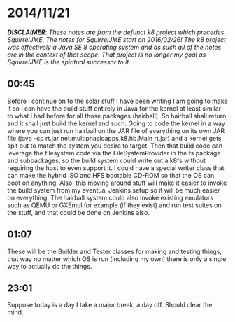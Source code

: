 # 2014/11/21

***DISCLAIMER***: _These notes are from the defunct k8 project which_
_precedes SquirrelJME. The notes for SquirrelJME start on 2016/02/26!_
_The k8 project was effectively a Java SE 8 operating system and as such_
_all of the notes are in the context of that scope. That project is no_
_longer my goal as SquirrelJME is the spiritual successor to it._

## 00:45

Before I continue on to the solar stuff I have been writing I am going to make
it so I can have the build stuff entirely in Java for the kernel at least
similar to what I had before for all those packages (hairball). So hairball
shall return and it shall just build the kernel and such. Going to code the
kernel in a way where you can just run hairball on the JAR file of everything
on its own JAR file (java -cp rt.jar net.multiphasicapps.k8.hb.Main rt.jar)
and a kernel gets spit out to match the system you desire to target. Then that
build code can leverage the filesystem code via the FileSystemProvider in the
fs package and subpackages, so the build system could write out a k8fs without
requiring the host to even support it. I could have a special writer class
that can make the hybrid ISO and HFS bootable CD-ROM so that the OS can boot
on anything. Also, this moving around stuff will make it easier to invoke the
build system from my eventual Jenkins setup so it will be much easier on
everything. The hairball system could also invoke existing emulators such as
QEMU or GXEmul for example (if they exist) and run test suites on the stuff,
and that could be done on Jenkins also.

## 01:07

These will be the Builder and Tester classes for making and testing things,
that way no matter which OS is run (including my own) there is only a single
way to actually do the things.

## 23:01

Suppose today is a day I take a major break, a day off. Should clear the mind.


